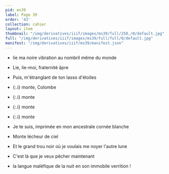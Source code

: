 ```yaml
---
pid: ms39
label: Page 39
order: '43'
collection: cahier
layout: item
thumbnail: "/img/derivatives/iiif/images/ms39/full/250,/0/default.jpg"
full: "/img/derivatives/iiif/images/ms39/full/full/0/default.jpg"
manifest: "/img/derivatives/iiif/ms39/manifest.json"
---
```



- lie ma noire vibration au nombril même du monde
- Lie, lie-moi, fraternité âpre
- Puis, m'étranglant de ton lasso d'étoiles
- {:.i} monte, Colombe
- {:.i} monte
- {:.i} monte
- {:.i} monte
- Je te suis, imprimée en mon ancestrale cornée blanche
- Monte lécheur de ciel

- Et le grand trou noir où je voulais me noyer l'autre lune
- C'est là que je veux pêcher maintenant
- la langue maléfique de la nuit en son immobile verrition !
